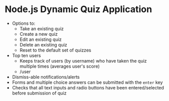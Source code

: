 # Node.js Dynamic Quiz Application
* Options to:
	* Take an existing quiz
	* Create a new quiz
	* Edit an existing quiz
	* Delete an existing quiz
	* Reset to the default set of quizzes
* Top ten users
  * Keeps track of users (by username) who have taken the quiz multiple times (averages user's score)
  * /user
* Dismiss-able notifications/alerts
* Forms and multiple choice answers can be submitted with the ```enter``` key
* Checks that all text inputs and radio buttons have been entered/selected before submission of quiz
